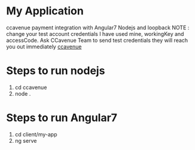 # My Application

ccavenue payment integration with Angular7 Nodejs and loopback
NOTE : change your test account credentials I have used mine, workingKey and accessCode. Ask CCavenue Team to send test credentials they will reach you out immediately
[ccavenue](https://dashboard.ccavenue.com/web/contactUs.do?command=navigateContactUs)

# Steps to run nodejs
1) cd ccavenue
2) node .

# Steps to run Angular7
1) cd client/my-app
2) ng serve

<!-- The project is generated by [LoopBack](http://loopback.io). -->